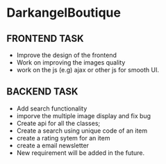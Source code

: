 # DarkangelBoutique
## FRONTEND TASK
* Improve the design of the frontend
* Work on improving the images quality
* work on the js (e.g) ajax or other js for smooth UI.

## BACKEND TASK
* Add search functionality
* imporve the multiple image display and fix bug
* Create api for all the classes;
* Create a search using unique code of an item
* create a rating sytem for an item
* create a email newsletter
* New requirement will be added in the future.
